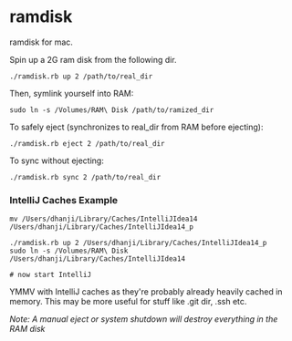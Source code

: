 # ramdisk
ramdisk for mac.

Spin up a 2G ram disk from the following dir.
```
./ramdisk.rb up 2 /path/to/real_dir
```

Then, symlink yourself into RAM:
```
sudo ln -s /Volumes/RAM\ Disk /path/to/ramized_dir
```

To safely eject (synchronizes to real_dir from RAM before ejecting):
```
./ramdisk.rb eject 2 /path/to/real_dir
```

To sync without ejecting:
```
./ramdisk.rb sync 2 /path/to/real_dir
```


### IntelliJ Caches Example
```
mv /Users/dhanji/Library/Caches/IntelliJIdea14 /Users/dhanji/Library/Caches/IntelliJIdea14_p

./ramdisk.rb up 2 /Users/dhanji/Library/Caches/IntelliJIdea14_p
sudo ln -s /Volumes/RAM\ Disk /Users/dhanji/Library/Caches/IntelliJIdea14

# now start IntelliJ
```

YMMV with IntelliJ caches as they're probably already heavily cached in memory.
This may be more useful for stuff like .git dir, .ssh etc.

_Note: A manual eject or system shutdown will destroy everything in the RAM disk_
